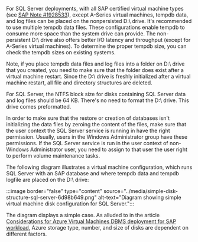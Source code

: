 For SQL Server deployments, with all SAP certified virtual machine types (see [SAP Note \#1928533](https://me.sap.com/notes/1928533)), except A-Series virtual machines, tempdb data, and log files can be placed on the nonpersisted D:\\ drive. It's recommended to use multiple tempdb data files. These configurations enable tempdb to consume more space than the system drive can provide. The non-persistent D:\\ drive also offers better I/O latency and throughput (except for A-Series virtual machines). To determine the proper tempdb size, you can check the tempdb sizes on existing systems.

Note, if you place tempdb data files and log files into a folder on D:\\ drive that you created, you need to make sure that the folder does exist after a virtual machine restart. Since the D:\\ drive is freshly initialized after a virtual machine restart, all file and directory structures are deleted.

For SQL Server, the NTFS block size for disks containing SQL Server data and log files should be 64 KB. There's no need to format the D:\\ drive. This drive comes preformatted.

In order to make sure that the restore or creation of databases isn't initializing the data files by zeroing the content of the files, make sure that the user context the SQL Server service is running in have the right permission. Usually, users in the Windows Administrator group have these permissions. If the SQL Server service is run in the user context of non-Windows Administrator user, you need to assign to that user the user right to perform volume maintenance tasks.

The following diagram illustrates a virtual machine configuration, which runs SQL Server with an SAP database and where tempdb data and tempdb logfile are placed on the D:\\ drive:

:::image border="false" type="content" source="../media/simple-disk-structure-sql-server-6d98b649.png" alt-text="Diagram showing simple virtual machine disk configuration for SQL Server.":::

The diagram displays a simple case. As alluded to in the article [Considerations for Azure Virtual Machines DBMS deployment for SAP workload](/azure/virtual-machines/workloads/sap/dbms_guide_general), Azure storage type, number, and size of disks are dependent on different factors.
